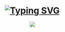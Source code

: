 

<!--
**GhostQinMo/GhostQinMo** is a ✨ _special_ ✨ repository because its `README.md` (this file) appears on your GitHub profile.

Here are some ideas to get you started:

- 🔭 I’m currently working on ...
- 🌱 I’m currently learning ...
- 👯 I’m looking to collaborate on ...
- 🤔 I’m looking for help with ...
- 💬 Ask me about ...
- 📫 How to reach me: ...
- 😄 Pronouns: ...
- ⚡ Fun fact: ...
-->
<h1 align="center"> <a href="https://git.io/typing-svg"><img src="https://readme-typing-svg.demolab.com?font=Fira+Code&pause=1000&width=435&lines=Welcome+to+Pixie+Hollow+!;%E6%AC%A2%E8%BF%8E%E6%9D%A5%E5%88%B0%E7%B2%BE%E7%81%B5%E8%B0%B7%EF%BC%81" alt="Typing SVG" /></a> </h1>

<div align="center"> <img src="https://metrics.lecoq.io/GhostQinMo?template=classic&base=header%2C%20activity%2C%20community%2C%20repositories%2C%20metadata&base.indepth=false&base.hireable=false&base.skip=false&config.timezone=Asia%2FShanghai"> </div>
<!--<a href="https://github.com/GhostQinMo/github-readme-stats"><img align="center" src="https://github-readme-stats.vercel.app/api?username=GhostQinMo&show_icons=true&include_all_commits=true&theme=buefy&hide_border=true" alt="GhostQinMo's github stats" /></a> <a href="https://github.com/GhostQinMo/github-readme-stats"><img align="center" src="https://github-readme-stats.vercel.app/api/top-langs/?username=GhostQinMo&layout=compact&theme=buefy&hide_border=true" /></a> -->
<!--![Metrics](https://metrics.lecoq.io/GhostQinMo?template=classic&base=header%2C%20activity%2C%20community%2C%20repositories%2C%20metadata&base.indepth=false&base.hireable=false&base.skip=false&config.timezone=Asia%2FShanghai)-->
<!--
<div align="center"> <img src="https://github-readme-activity-graph.vercel.app/graph?username=GhostQinMo&theme=react-dark)](https://github.com/ashutosh00710/github-readme-activity-graph" /> </div>
-->
